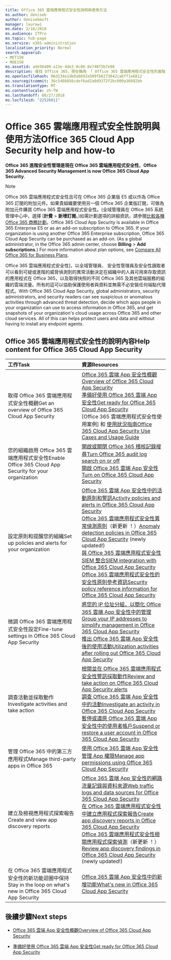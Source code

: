 ```yaml
---
title: Office 365 雲端應用程式安全性說明與使用方法
ms.author: deniseb
author: denisebmsft
manager: laurawi
ms.date: 3/16/2018
ms.audience: ITPro
ms.topic: hub-page
ms.service: o365-administration
localization_priority: Normal
search.appverid:
- MET150
- MOE150
ms.assetid: ade98409-a15e-4de3-8c06-8e748f5b7e96
description: 尋找 Office 365，現在稱為 「 Office 365 雲端應用程式安全性的進階安全性管理 [說明] 內容。
ms.openlocfilehash: 06d134e1db8a8693a509fb6273042ca6ff1e6812
ms.sourcegitcommit: 36c5466056cdef6ad2a8d9372f2bc009a30892bb
ms.translationtype: MT
ms.contentlocale: zh-TW
ms.lasthandoff: 08/27/2018
ms.locfileid: "22526611"
---
```

# <a name="office-365-cloud-app-security-help-and-how-to"></a><span data-ttu-id="ff0f4-103">Office 365 雲端應用程式安全性說明與使用方法</span><span class="sxs-lookup"><span data-stu-id="ff0f4-103">Office 365 Cloud App Security help and how-to</span></span>

 <span data-ttu-id="ff0f4-104">**Office 365 進階安全性管理是現在 Office 365 雲端應用程式安全性**。</span><span class="sxs-lookup"><span data-stu-id="ff0f4-104">**Office 365 Advanced Security Management is now Office 365 Cloud App Security**.</span></span> 
  
> [!NOTE]
> <span data-ttu-id="ff0f4-p101">Office 365 雲端應用程式安全性且可在 Office 365 企業版 E5 或以作為 Office 365 訂閱的附加元件。如果貴組織要使用另一個 Office 365 企業版訂閱，可做為附加元件購買 Office 365 雲端應用程式安全性。(全域管理員在 Office 365 系統管理中心中，選擇 [**計費** \> **新增訂閱**。)如需計劃選項的詳細資訊，請參閱[比較各種 Office 365 商務計劃](https://go.microsoft.com/fwlink/?linkid=844053)。</span><span class="sxs-lookup"><span data-stu-id="ff0f4-p101">Office 365 Cloud App Security is available in Office 365 Enterprise E5 or as an add-on subscription to Office 365. If your organization is using another Office 365 Enterprise subscription, Office 365 Cloud App Security can be purchased as an add-on. (As a global administrator, in the Office 365 admin center, choose **Billing** \> **Add subscriptions**.) For more information about plan options, see [Compare All Office 365 for Business Plans](https://go.microsoft.com/fwlink/?linkid=844053).</span></span> 
  
<span data-ttu-id="ff0f4-p102">Office 365 雲端應用程式安全性]，以全域管理員、 安全性管理員及安全性讀取者可以看到可疑或進階的威脅偵測到的異常活動決定在組織中的人員可用來存取資訊的應用程式在 Office 365，以及取得快照的不同 Office 365 及其他雲端服務的組織的雲端流量。所有的這可以協助保護使用者與資料並無需不必安裝任何端點代理程式。</span><span class="sxs-lookup"><span data-stu-id="ff0f4-p102">With Office 365 Cloud App Security, global administrators, security administrators, and security readers can see suspicious or anomalous activities through advanced threat detection, decide which apps people in your organization can use to access information in Office 365, and get snapshots of your organization's cloud usage across Office 365 and other cloud services. All of this can helps protect users and data and without having to install any endpoint agents.</span></span>
  
## <a name="help-content-for-office-365-cloud-app-security"></a><span data-ttu-id="ff0f4-110">Office 365 雲端應用程式安全性的說明內容</span><span class="sxs-lookup"><span data-stu-id="ff0f4-110">Help content for Office 365 Cloud App Security</span></span>

|<span data-ttu-id="ff0f4-111">**工作**</span><span class="sxs-lookup"><span data-stu-id="ff0f4-111">**Task**</span></span>|<span data-ttu-id="ff0f4-112">**資源**</span><span class="sxs-lookup"><span data-stu-id="ff0f4-112">**Resources**</span></span>|
|:-----|:-----|
|<span data-ttu-id="ff0f4-113">取得 Office 365 雲端應用程式安全性概觀</span><span class="sxs-lookup"><span data-stu-id="ff0f4-113">Get an overview of Office 365 Cloud App Security</span></span>  <br/> |[<span data-ttu-id="ff0f4-114">Office 365 雲端 App 安全性概觀</span><span class="sxs-lookup"><span data-stu-id="ff0f4-114">Overview of Office 365 Cloud App Security</span></span>](office-365-cas-overview.md) <br/> [<span data-ttu-id="ff0f4-115">準備好使用 Office 365 雲端 App 安全性</span><span class="sxs-lookup"><span data-stu-id="ff0f4-115">Get ready for Office 365 Cloud App Security</span></span>](get-ready-for-office-365-cas.md) <br/> <span data-ttu-id="ff0f4-116">[Office 365 雲端應用程式安全性使用案例] 和 [使用狀況指南](https://aka.ms/O365CASGuide)</span><span class="sxs-lookup"><span data-stu-id="ff0f4-116">[Office 365 Cloud App Security Use Cases and Usage Guide](https://aka.ms/O365CASGuide)</span></span> <br/> |
|<span data-ttu-id="ff0f4-117">您的組織啟用 Office 365 雲端應用程式安全性</span><span class="sxs-lookup"><span data-stu-id="ff0f4-117">Enable Office 365 Cloud App Security for your organization</span></span>  <br/> |[<span data-ttu-id="ff0f4-118">開啟或關閉 Office 365 稽核記錄搜尋</span><span class="sxs-lookup"><span data-stu-id="ff0f4-118">Turn Office 365 audit log search on or off</span></span>](turn-audit-log-search-on-or-off.md) <br/> [<span data-ttu-id="ff0f4-119">開啟 Office 365 雲端 App 安全性</span><span class="sxs-lookup"><span data-stu-id="ff0f4-119">Turn on Office 365 Cloud App Security</span></span>](turn-on-office-365-cas.md) <br/> |
|<span data-ttu-id="ff0f4-120">設定原則和提醒您的組織</span><span class="sxs-lookup"><span data-stu-id="ff0f4-120">Set up policies and alerts for your organization</span></span>  <br/> |[<span data-ttu-id="ff0f4-121">Office 365 雲端 App 安全性中的活動原則和警訊</span><span class="sxs-lookup"><span data-stu-id="ff0f4-121">Activity policies and alerts in Office 365 Cloud App Security</span></span>](activity-policies-and-alerts.md) <br/> <span data-ttu-id="ff0f4-122">[Office 365 雲端應用程式安全性異常偵測原則](anomaly-detection-policies-in-ocas.md)（新更新 ！）</span><span class="sxs-lookup"><span data-stu-id="ff0f4-122">[Anomaly detection policies in Office 365 Cloud App Security](anomaly-detection-policies-in-ocas.md) (newly updated!)</span></span>  <br/> [<span data-ttu-id="ff0f4-123">與 Office 365 雲端應用程式安全性 SIEM 整合</span><span class="sxs-lookup"><span data-stu-id="ff0f4-123">SIEM integration with Office 365 Cloud App Security</span></span>](integrate-your-siem-server-with-office-365-cas.md) <br/> [<span data-ttu-id="ff0f4-124">Office 365 雲端應用程式安全性的安全性原則參考資訊</span><span class="sxs-lookup"><span data-stu-id="ff0f4-124">Security policy reference information for Office 365 Cloud App Security</span></span>](security-policy-reference-information-for-ocas.md) <br/> |
|<span data-ttu-id="ff0f4-125">微調 Office 365 雲端應用程式安全性設定</span><span class="sxs-lookup"><span data-stu-id="ff0f4-125">Fine-tune settings in Office 365 Cloud App Security</span></span>  <br/> |[<span data-ttu-id="ff0f4-126">將您的 IP 位址分組，以簡化 Office 365 雲端 App 安全性中的管理</span><span class="sxs-lookup"><span data-stu-id="ff0f4-126">Group your IP addresses to simplify management in Office 365 Cloud App Security</span></span>](group-your-ip-addresses-in-ocas.md) <br/> [<span data-ttu-id="ff0f4-127">推出 Office 365 雲端 App 安全性後的使用活動</span><span class="sxs-lookup"><span data-stu-id="ff0f4-127">Utilization activities after rolling out Office 365 Cloud App Security</span></span>](utilization-activities-for-ocas.md) <br/> |
|<span data-ttu-id="ff0f4-128">調查活動並採取動作</span><span class="sxs-lookup"><span data-stu-id="ff0f4-128">Investigate activities and take action</span></span>  <br/> |[<span data-ttu-id="ff0f4-129">檢閱並在 Office 365 雲端應用程式安全性警訊採取動作</span><span class="sxs-lookup"><span data-stu-id="ff0f4-129">Review and take action on Office 365 Cloud App Security alerts</span></span>](review-office-365-cas-alerts.md) <br/> [<span data-ttu-id="ff0f4-130">調查 Office 365 雲端 App 安全性中的活動</span><span class="sxs-lookup"><span data-stu-id="ff0f4-130">Investigate an activity in Office 365 Cloud App Security</span></span>](investigate-an-activity-in-office-365-cas.md) <br/> [<span data-ttu-id="ff0f4-131">暫停或還原 Office 365 雲端 App 安全性中的使用者帳戶</span><span class="sxs-lookup"><span data-stu-id="ff0f4-131">Suspend or restore a user account in Office 365 Cloud App Security</span></span>](suspend-or-restore-an-account-in-ocas.md) <br/> |
|<span data-ttu-id="ff0f4-132">管理 Office 365 中的第三方應用程式</span><span class="sxs-lookup"><span data-stu-id="ff0f4-132">Manage third-party apps in Office 365</span></span>  <br/> |[<span data-ttu-id="ff0f4-133">使用 Office 365 雲端 App 安全性管理 App 權限</span><span class="sxs-lookup"><span data-stu-id="ff0f4-133">Manage app permissions using Office 365 Cloud App Security</span></span>](manage-app-permissions-in-ocas.md) <br/> |
|<span data-ttu-id="ff0f4-134">建立及檢視應用程式探索報告</span><span class="sxs-lookup"><span data-stu-id="ff0f4-134">Create and view app discovery reports</span></span>  <br/> |[<span data-ttu-id="ff0f4-135">Office 365 雲端 App 安全性的網路流量記錄與資料來源</span><span class="sxs-lookup"><span data-stu-id="ff0f4-135">Web traffic logs and data sources for Office 365 Cloud App Security</span></span>](web-traffic-logs-and-data-sources-for-ocas.md) <br/> [<span data-ttu-id="ff0f4-136">在 Office 365 雲端應用程式安全性中建立應用程式探索報告</span><span class="sxs-lookup"><span data-stu-id="ff0f4-136">Create app discovery reports in Office 365 Cloud App Security</span></span>](create-app-discovery-reports-in-ocas.md) <br/> <span data-ttu-id="ff0f4-137">[Office 365 雲端應用程式安全性檢閱應用程式探索偵測](review-app-discovery-findings-in-ocas.md)（新更新 ！）</span><span class="sxs-lookup"><span data-stu-id="ff0f4-137">[Review app discovery findings in Office 365 Cloud App Security](review-app-discovery-findings-in-ocas.md) (newly updated!)</span></span>  <br/> |
|<span data-ttu-id="ff0f4-138">在 Office 365 雲端應用程式安全性的新功能迴圈中保持</span><span class="sxs-lookup"><span data-stu-id="ff0f4-138">Stay in the loop on what's new in Office 365 Cloud App Security</span></span>  <br/> |[<span data-ttu-id="ff0f4-139">Office 365 雲端 App 安全性中的新增功能</span><span class="sxs-lookup"><span data-stu-id="ff0f4-139">What's new in Office 365 Cloud App Security</span></span>](new-in-office-365-cas.md) <br/> |
   
## <a name="next-steps"></a><span data-ttu-id="ff0f4-140">後續步驟</span><span class="sxs-lookup"><span data-stu-id="ff0f4-140">Next steps</span></span>

- [<span data-ttu-id="ff0f4-141">Office 365 雲端 App 安全性概觀</span><span class="sxs-lookup"><span data-stu-id="ff0f4-141">Overview of Office 365 Cloud App Security</span></span>](office-365-cas-overview.md)
    
- [<span data-ttu-id="ff0f4-142">準備好使用 Office 365 雲端 App 安全性</span><span class="sxs-lookup"><span data-stu-id="ff0f4-142">Get ready for Office 365 Cloud App Security</span></span>](get-ready-for-office-365-cas.md)
    

